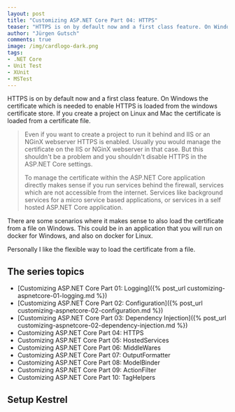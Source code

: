 ```yaml
---
layout: post
title: "Customizing ASP.NET Core Part 04: HTTPS"
teaser: "HTTPS is on by default now and a first class feature. On Windows the certificate which is needed to enable HTTPS is loaded from the windows certificate store. If you create a project on Linux and Mac the certificate is loaded from a certificate file."
author: "Jürgen Gutsch"
comments: true
image: /img/cardlogo-dark.png
tags: 
- .NET Core
- Unit Test
- XUnit
- MSTest
---
```


HTTPS is on by default now and a first class feature. On Windows the certificate which is needed to enable HTTPS is loaded from the windows certificate store. If you create a project on Linux and Mac the certificate is loaded from a certificate file. 

> Even if you want to create a project to run it behind and IIS or an NGinX webserver HTTPS is enabled. Usually you would manage the certificate on the IIS or NGinX webserver in that case. But this shouldn't be a problem and you shouldn't disable HTTPS in the ASP.NET Core settings.
>
> To manage the certificate within the ASP.NET Core application directly makes sense if you run services behind the firewall, services which are not accessible from the internet. Services like background services for a micro service based applications, or services in a self hosted ASP.NET Core application.

There are some scenarios where it makes sense to also load the certificate from a file on Windows. This could be in an application that you will run on docker for Windows, and also on docker for Linux.

Personally I like the flexible way to load the certificate from a file.

## The series topics

- [Customizing ASP.NET Core Part 01: Logging]({% post_url customizing-aspnetcore-01-logging.md %})
- [Customizing ASP.NET Core Part 02: Configuration]({% post_url customizing-aspnetcore-02-configuration.md %})
- [Customizing ASP.NET Core Part 03: Dependency Injection]({% post_url customizing-aspnetcore-02-dependency-injection.md %})
- Customizing ASP.NET Core Part 04: HTTPS
- Customizing ASP.NET Core Part 05: HostedServices
- Customizing ASP.NET Core Part 06: MiddleWares
- Customizing ASP.NET Core Part 07: OutputFormatter
- Customizing ASP.NET Core Part 08: ModelBinder
- Customizing ASP.NET Core Part 09: ActionFilter
- Customizing ASP.NET Core Part 10: TagHelpers

## Setup Kestrel